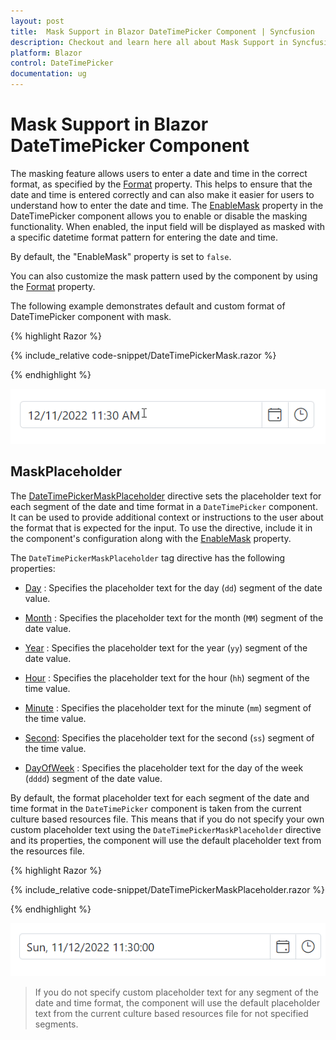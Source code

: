 ```yaml
---
layout: post
title:  Mask Support in Blazor DateTimePicker Component | Syncfusion
description: Checkout and learn here all about Mask Support in Syncfusion Blazor DateTimePicker component and much more.
platform: Blazor
control: DateTimePicker
documentation: ug
---
```

# Mask Support in Blazor DateTimePicker Component

The masking feature allows users to enter a date and time in the correct format, as specified by the [Format](https://help.syncfusion.com/cr/blazor/Syncfusion.Blazor.Calendars.SfDatePicker-1.html#Syncfusion_Blazor_Calendars_SfDatePicker_1_Format) property. This helps to ensure that the date and time is entered correctly and can also make it easier for users to understand how to enter the date and time. The [EnableMask]() property in the DateTimePicker component allows you to enable or disable the masking functionality. When enabled, the input field will be displayed as masked with a specific datetime format pattern for entering the date and time.

By default, the "EnableMask" property is set to `false`.

You can also customize the mask pattern used by the component by using the [Format]() property. 

The following example demonstrates default and custom format of DateTimePicker component with mask.

{% highlight Razor %}

{% include_relative code-snippet/DateTimePickerMask.razor %}

{% endhighlight %}

![Blazor DateTimePicker with EnableMask](./images/DateTimePickerMask.gif)

## MaskPlaceholder

The [DateTimePickerMaskPlaceholder]() directive sets the placeholder text for each segment of the date and time format in a `DateTimePicker` component. It can be used to provide additional context or instructions to the user about the format that is expected for the input. To use the directive, include it in the component's configuration along with the [EnableMask]() property.

The `DateTimePickerMaskPlaceholder` tag directive has the following properties:

* [Day]() : Specifies the placeholder text for the day (`dd`) segment of the date value.

* [Month]() : Specifies the placeholder text for the month (`MM`) segment of the date value.

* [Year]() : Specifies the placeholder text for the year (`yy`) segment of the date value.

* [Hour]() : Specifies the placeholder text for the hour (`hh`) segment of the time value.

* [Minute]() : Specifies the placeholder text for the minute (`mm`) segment of the time value.

* [Second](): Specifies the placeholder text for the second (`ss`) segment of the time value.

* [DayOfWeek]() : Specifies the placeholder text for the day of the week (`dddd`) segment of the date value.

By default, the format placeholder text for each segment of the date and time format in the `DateTimePicker` component is taken from the current culture based resources file. This means that if you do not specify your own custom placeholder text using the `DateTimePickerMaskPlaceholder` directive and its properties, the component will use the default placeholder text from the resources file.

{% highlight Razor %}

{% include_relative code-snippet/DateTimePickerMaskPlaceholder.razor %}

{% endhighlight %}

![Blazor DateTimePicker Mask Support with MaskPlaceholder](./images/DateTimePickerMaskPlaceholder.gif)

> If you do not specify custom placeholder text for any segment of the date and time format, the component will use the default placeholder text from the current culture based resources file for not specified segments.